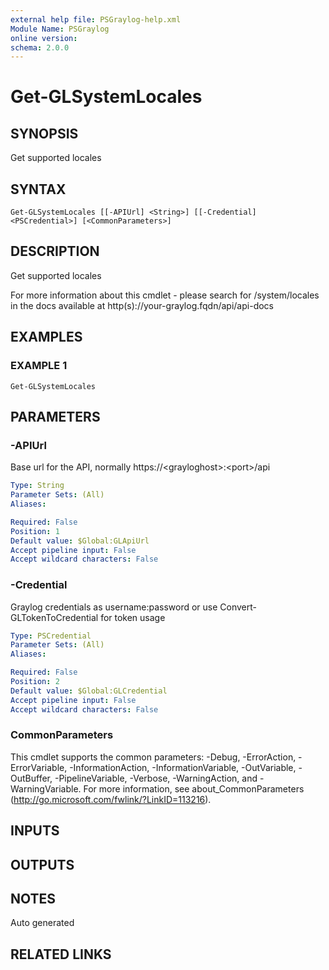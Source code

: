 ```yaml
---
external help file: PSGraylog-help.xml
Module Name: PSGraylog
online version:
schema: 2.0.0
---
```


# Get-GLSystemLocales

## SYNOPSIS
Get supported locales

## SYNTAX

```
Get-GLSystemLocales [[-APIUrl] <String>] [[-Credential] <PSCredential>] [<CommonParameters>]
```

## DESCRIPTION
Get supported locales


For more information about this cmdlet - please search for /system/locales in the docs available at http(s)://your-graylog.fqdn/api/api-docs

## EXAMPLES

### EXAMPLE 1
```
Get-GLSystemLocales
```

## PARAMETERS

### -APIUrl
Base url for the API, normally https://\<grayloghost\>:\<port\>/api

```yaml
Type: String
Parameter Sets: (All)
Aliases:

Required: False
Position: 1
Default value: $Global:GLApiUrl
Accept pipeline input: False
Accept wildcard characters: False
```

### -Credential
Graylog credentials as username:password or use Convert-GLTokenToCredential for token usage

```yaml
Type: PSCredential
Parameter Sets: (All)
Aliases:

Required: False
Position: 2
Default value: $Global:GLCredential
Accept pipeline input: False
Accept wildcard characters: False
```

### CommonParameters
This cmdlet supports the common parameters: -Debug, -ErrorAction, -ErrorVariable, -InformationAction, -InformationVariable, -OutVariable, -OutBuffer, -PipelineVariable, -Verbose, -WarningAction, and -WarningVariable.
For more information, see about_CommonParameters (http://go.microsoft.com/fwlink/?LinkID=113216).

## INPUTS

## OUTPUTS

## NOTES
Auto generated

## RELATED LINKS
